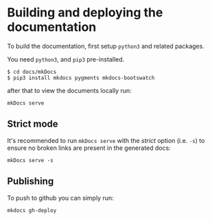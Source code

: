 # Building and deploying the documentation

To build the documentation, first setup `python3` and related packages.

You need `python3`, and `pip3` pre-installed.

```
$ cd docs/mkDocs
$ pip3 install mkdocs pygments mkdocs-bootswatch
```

after that to view the documents locally run:

```
mkDocs serve
```

## Strict mode

It's recommended to run `mkDocs serve` with the _strict_ option (i.e. `-s`) to ensure no broken links are
present in the generated docs:

```
mkDocs serve -s
```

## Publishing

To push to github you can simply run:

```
mkdocs gh-deploy
```
